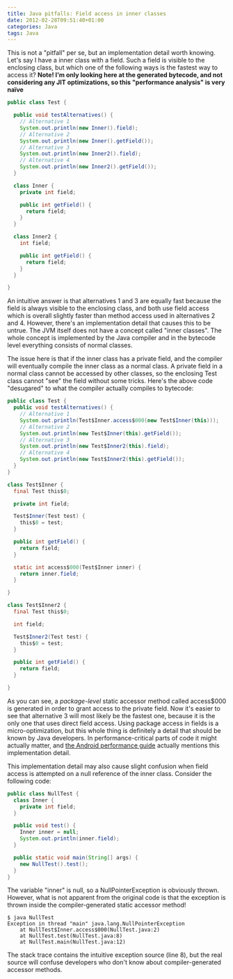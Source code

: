 ```yaml
---
title: Java pitfalls: Field access in inner classes
date: 2012-02-28T09:51:40+01:00
categories: Java
tags: Java
---
```


This is not a "pitfall" per se, but an implementation detail worth knowing. Let's say I have a inner class with a field. Such a field is visible to the enclosing class, but which one of the following ways is the fastest way to access it? **Note! I'm only looking here at the generated bytecode, and not considering any JIT optimizations, so this "performance analysis" is very naïve**

```java
public class Test {

  public void testAlternatives() {
    // Alternative 1
    System.out.println(new Inner().field);
    // Alternative 2
    System.out.println(new Inner().getField());
    // Alternative 3
    System.out.println(new Inner2().field);
    // Alternative 4
    System.out.println(new Inner2().getField());
  }

  class Inner {
    private int field;

    public int getField() {
      return field;
    }
  }

  class Inner2 {
    int field;

    public int getField() {
      return field;
    }
  }

}
```

An intuitive answer is that alternatives 1 and 3 are equally fast because the field is always visible to the enclosing class, and both use field access which is overall slightly faster than method access used in alternatives 2 and 4. However, there's an implementation detail that causes this to be untrue. The JVM itself does not have a concept called "inner classes". The whole concept is implemented by the Java compiler and in the bytecode level everything consists of normal classes.

The issue here is that if the inner class has a private field, and the compiler will eventually compile the inner class as a normal class. A private field in a normal class cannot be accessed by other classes, so the enclosing Test class cannot "see" the field without some tricks. Here's the above code "desugared" to what the compiler actually compiles to bytecode:

```java
public class Test {
  public void testAlternatives() {
    // Alternative 1
    System.out.println(Test$Inner.access$000(new Test$Inner(this)));
    // Alternative 2
    System.out.println(new Test$Inner(this).getField());
    // Alternative 3
    System.out.println(new Test$Inner2(this).field);
    // Alternative 4
    System.out.println(new Test$Inner2(this).getField());
  }
}

class Test$Inner {
  final Test this$0;

  private int field;

  Test$Inner(Test test) {
    this$0 = test;
  }

  public int getField() {
    return field;
  }

  static int access$000(Test$Inner inner) {
    return inner.field;
  }

}

class Test$Inner2 {
  final Test this$0;

  int field;

  Test$Inner2(Test test) {
    this$0 = test;
  }

  public int getField() {
    return field;
  }

}
```

As you can see, a _package-level_ static accessor method called access$000 is generated in order to grant access to the private field. Now it's easier to see that alternative 3 will most likely be the fastest one, because it is the only one that uses direct field access. Using package access in fields is a micro-optimization, but this whole thing is definitely a detail that should be known by Java developers. In performance-critical parts of code it might actually matter, and [the Android performance guide](http://developer.android.com/guide/practices/design/performance.html#package_inner) actually mentions this implementation detail.

This implementation detail may also cause slight confusion when field access is attempted on a null reference of the inner class. Consider the following code:

```java
public class NullTest {
  class Inner {
    private int field;
  }

  public void test() {
    Inner inner = null;
    System.out.println(inner.field);
  }

  public static void main(String[] args) {
    new NullTest().test();
  }
}
```

The variable "inner" is null, so a NullPointerException is obviously thrown. However, what is not apparent from the original code is that the exception is thrown inside the compiler-generated static accessor method!

```
$ java NullTest
Exception in thread "main" java.lang.NullPointerException
	at NullTest$Inner.access$000(NullTest.java:2)
	at NullTest.test(NullTest.java:8)
	at NullTest.main(NullTest.java:12)
```

The stack trace contains the intuitive exception source (line 8), but the real source will confuse developers who don't know about compiler-generated accessor methods.
